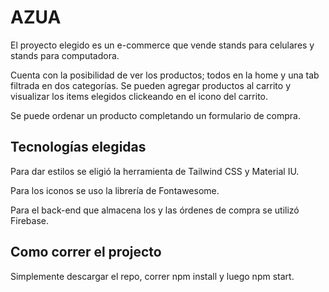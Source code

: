 # AZUA

El proyecto elegido es un e-commerce que vende stands para celulares y stands para computadora. 

Cuenta con la posibilidad de ver los productos; todos en la home y una tab filtrada en dos categorías. Se pueden agregar productos al carrito y visualizar los items elegidos clickeando en el icono del carrito. 

Se puede ordenar un producto completando un formulario de compra. 


## Tecnologías elegidas


Para dar estilos se eligió la herramienta de Tailwind CSS y Material IU. 

Para los iconos se uso la librería de Fontawesome.

Para el back-end que almacena los  y las órdenes de compra se utilizó Firebase.

## Como correr el projecto

Simplemente descargar el repo, correr npm install y luego npm start. 
